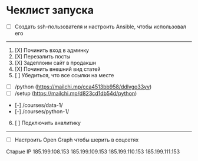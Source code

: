 
# Чеклист запуска

- [ ] Создать ssh-пользователя и настроить Ansible, чтобы использовал его
---
1. [X] Починить вход в админку 
2. [X] Перезалить посты
3. [X] Задеплоим сайт в продакшн
4. [X] Починить внешний вид статей
5. [ ] Убедиться, что все ссылки на месте
  - [ ] /python (https://mailchi.mp/cca4513bb958/ddlvgo33yv)
  - [ ] /setup (https://mailchi.mp/d823cd1db54d/python)
  - [-] /courses/data-1/
  - [-] /courses/python-1/
6. [ ] Подключить аналитику
---
- [ ] Настроить Open Graph чтобы шерить в соцсетях

Старые IP
185.199.108.153
185.199.109.153
185.199.110.153
185.199.111.153

